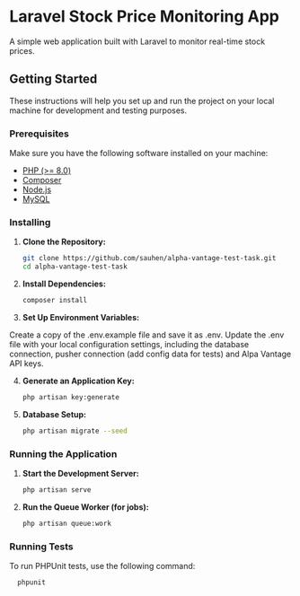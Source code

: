 # Laravel Stock Price Monitoring App

A simple web application built with Laravel to monitor real-time stock prices.

## Getting Started

These instructions will help you set up and run the project on your local machine for development and testing purposes.

### Prerequisites

Make sure you have the following software installed on your machine:

- [PHP (>= 8.0)](https://www.php.net/)
- [Composer](https://getcomposer.org/)
- [Node.js](https://nodejs.org/en/)
- [MySQL](https://www.mysql.com/)

### Installing

1. **Clone the Repository:**

   ```bash
   git clone https://github.com/sauhen/alpha-vantage-test-task.git
   cd alpha-vantage-test-task

2. **Install Dependencies:**

     ```bash
     composer install

3. **Set Up Environment Variables:**

Create a copy of the .env.example file and save it as .env. Update the .env file with your local configuration settings, including the database connection, pusher connection (add config data for tests) and Alpa Vantage API keys.

4. **Generate an Application Key:**

    ```bash
    php artisan key:generate

5. **Database Setup:**

    ```bash
    php artisan migrate --seed

### Running the Application

1. **Start the Development Server:**

    ```bash
    php artisan serve

2. **Run the Queue Worker (for jobs):**

    ```bash
    php artisan queue:work

### Running Tests

To run PHPUnit tests, use the following command:

  ```bash
    phpunit
